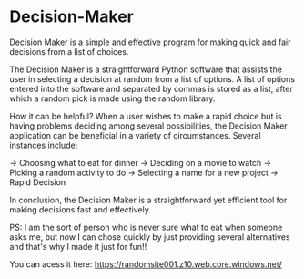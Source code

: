 # Decision-Maker
Decision Maker is a simple and effective program for making quick and fair decisions from a list of choices.

The Decision Maker is a straightforward Python software that assists the user in selecting a decision at random from a list of options.
A list of options entered into the software and separated by commas is stored as a list, after which a random pick is made using the random library. 

How it can be helpful?
When a user wishes to make a rapid choice but is having problems deciding among several possibilities, the Decision Maker application can be beneficial in a variety of circumstances.
Several instances include:

   -> Choosing what to eat for dinner 
   -> Deciding on a movie to watch
   -> Picking a random activity to do
   -> Selecting a name for a new project
   -> Rapid Decision
   
In conclusion, the Decision Maker is a straightforward yet efficient tool for making decisions fast and effectively. 

PS: I am the sort of person who is never sure what to eat when someone asks me, but now I can chose quickly by just providing several alternatives and that's why I    made it just for fun!!
   
You can acess it here: https://randomsite001.z10.web.core.windows.net/
